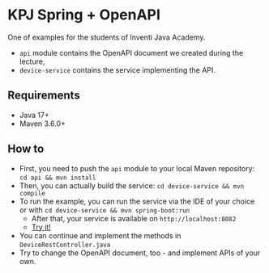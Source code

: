 # KPJ Spring + OpenAPI

One of examples for the students of Inventi Java Academy.

- `api` module contains the OpenAPI document we created during the lecture,
- `device-service` contains the service implementing the API.

## Requirements

- Java 17+
- Maven 3.6.0+

## How to

- First, you need to push the `api` module to your local Maven repository: `cd api && mvn install`
- Then, you can actually build the service: `cd device-service && mvn compile`
- To run the example, you can run the service via the IDE of your choice or with `cd device-service && mvn spring-boot:run`
  - After that, your service is available on `http://localhost:8082`
  - [Try it!](http://localhost:8082/devices)
- You can continue and implement the methods in `DeviceRestController.java`
- Try to change the OpenAPI document, too - and implement APIs of your own.